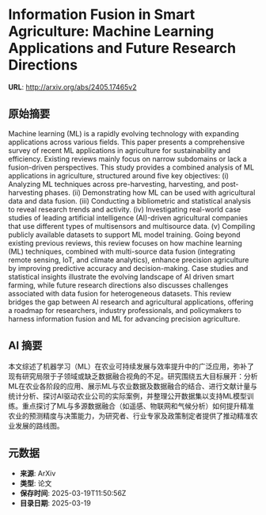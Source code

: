 # Information Fusion in Smart Agriculture: Machine Learning Applications and Future Research Directions

**URL**: http://arxiv.org/abs/2405.17465v2

## 原始摘要

Machine learning (ML) is a rapidly evolving technology with expanding
applications across various fields. This paper presents a comprehensive survey
of recent ML applications in agriculture for sustainability and efficiency.
Existing reviews mainly focus on narrow subdomains or lack a fusion-driven
perspectives. This study provides a combined analysis of ML applications in
agriculture, structured around five key objectives: (i) Analyzing ML techniques
across pre-harvesting, harvesting, and post-harvesting phases. (ii)
Demonstrating how ML can be used with agricultural data and data fusion. (iii)
Conducting a bibliometric and statistical analysis to reveal research trends
and activity. (iv) Investigating real-world case studies of leading artificial
intelligence (AI)-driven agricultural companies that use different types of
multisensors and multisource data. (v) Compiling publicly available datasets to
support ML model training. Going beyond existing previous reviews, this review
focuses on how machine learning (ML) techniques, combined with multi-source
data fusion (integrating remote sensing, IoT, and climate analytics), enhance
precision agriculture by improving predictive accuracy and decision-making.
Case studies and statistical insights illustrate the evolving landscape of AI
driven smart farming, while future research directions also discusses
challenges associated with data fusion for heterogeneous datasets. This review
bridges the gap between AI research and agricultural applications, offering a
roadmap for researchers, industry professionals, and policymakers to harness
information fusion and ML for advancing precision agriculture.


## AI 摘要

本文综述了机器学习（ML）在农业可持续发展与效率提升中的广泛应用，弥补了现有研究局限于子领域或缺乏数据融合视角的不足。研究围绕五大目标展开：分析ML在农业各阶段的应用、展示ML与农业数据及数据融合的结合、进行文献计量与统计分析、探讨AI驱动农业公司的实际案例，并整理公开数据集以支持ML模型训练。重点探讨了ML与多源数据融合（如遥感、物联网和气候分析）如何提升精准农业的预测精度与决策能力，为研究者、行业专家及政策制定者提供了推动精准农业发展的路线图。

## 元数据

- **来源**: ArXiv
- **类型**: 论文
- **保存时间**: 2025-03-19T11:50:56Z
- **目录日期**: 2025-03-19
